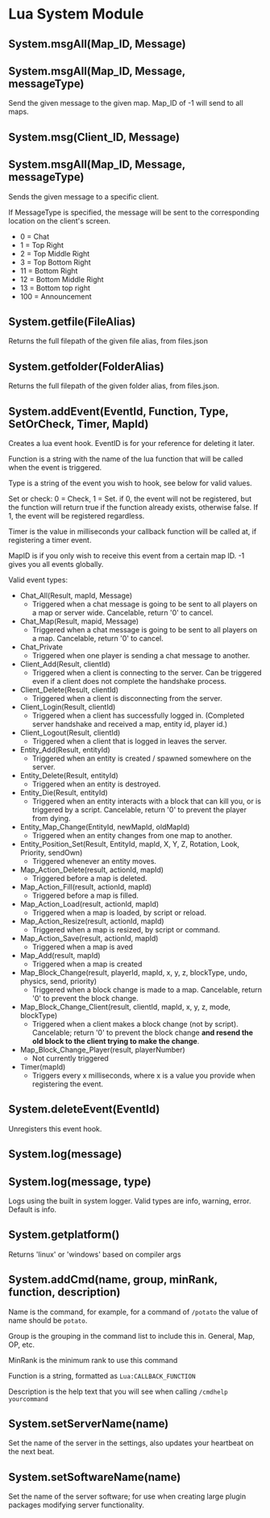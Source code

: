 # Lua System Module

## System.msgAll(Map_ID, Message)
## System.msgAll(Map_ID, Message, messageType)
Send the given message to the given map. Map_ID of -1 will send to all maps.
## System.msg(Client_ID, Message)
## System.msgAll(Map_ID, Message, messageType)
Sends the given message to a specific client.

If MessageType is specified, the message will be sent to the corresponding location on the client's screen.
* 0 = Chat
* 1 = Top Right
* 2 = Top Middle Right
* 3 = Top Bottom Right
* 11 = Bottom Right
* 12 = Bottom Middle Right
* 13 = Bottom top right
* 100 = Announcement


## System.getfile(FileAlias)
Returns the full filepath of the given file alias, from files.json
## System.getfolder(FolderAlias)
Returns the full filepath of the given folder alias, from files.json.
## System.addEvent(EventId, Function, Type, SetOrCheck, Timer, MapId)
Creates a lua event hook. EventID is for your reference for deleting it later.

Function is a string with the name of the lua function that will be called when the event is triggered.

Type is a string of the event you wish to hook, see below for valid values.

Set or check: 0 = Check, 1 = Set.   if 0, the event will not be registered, but the function will return true if the function already exists, otherwise false.
If 1, the event will be registered regardless.

Timer is the value in milliseconds your callback function will be called at, if registering a timer event.

MapID is if you only wish to receive this event from a certain map ID. -1 gives you all events globally.

Valid event types:
* Chat_All(Result, mapId, Message)
  * Triggered when a chat message is going to be sent to all players on a map or server wide. Cancelable, return '0' to cancel.
* Chat_Map(Result, mapid, Message)
  * Triggered when a chat message is going to be sent to all players on a map. Cancelable, return '0' to cancel.
* Chat_Private
  * Triggered when one player is sending a chat message to another.
* Client_Add(Result, clientId)
  * Triggered when a client is connecting to the server. Can be triggered even if a client does not complete the handshake process.
* Client_Delete(Result, clientId)
  * Triggered when a client is disconnecting from the server.
* Client_Login(Result, clientId)
  * Triggered when a client has successfully logged in. (Completed server handshake and received a map, entity id, player id.)
* Client_Logout(Result, clientId)
  * Triggered when a client that is logged in leaves the server.
* Entity_Add(Result, entityId)
  * Triggered when an entity is created / spawned somewhere on the server. 
* Entity_Delete(Result, entityId)
  * Triggered when an entity is destroyed.
* Entity_Die(Result, entityId)
  * Triggered when an entity interacts with a block that can kill you, or is triggered by a script. Cancelable, return '0' to prevent the player from dying.
* Entity_Map_Change(EntityId, newMapId, oldMapId)
  * Triggered when an entity changes from one map to another.
* Entity_Position_Set(Result, EntityId, mapId, X, Y, Z, Rotation, Look, Priority, sendOwn)
  * Triggered whenever an entity moves.
* Map_Action_Delete(result, actionId, mapId)
  * Triggered before a map is deleted.
* Map_Action_Fill(result, actionId, mapId)
  * Triggered before a map is filled.
* Map_Action_Load(result, actionId, mapId)
  * Triggered when a map is loaded, by script or reload.
* Map_Action_Resize(result, actionId, mapId)
  * Triggered when a map is resized, by script or command.
* Map_Action_Save(result, actionId, mapId)
  * Triggered when a map is aved
* Map_Add(result, mapId)
  * Triggered when a map is created
* Map_Block_Change(result, playerId, mapId, x, y, z, blockType, undo, physics, send, priority)
  * Triggered when a block change is made to a map. Cancelable, return '0' to prevent the block change.
* Map_Block_Change_Client(result, clientId, mapId, x, y, z, mode, blockType)
  * Triggered when a client makes a block change (not by script). Cancelable; return '0' to prevent the block change **and resend the old block to the client trying to make the change**.
* Map_Block_Change_Player(result, playerNumber)
  * Not currently triggered
* Timer(mapId)
  * Triggers every x milliseconds, where x is a value you provide when registering the event.

## System.deleteEvent(EventId)
Unregisters this event hook.
## System.log(message)
## System.log(message, type)
Logs using the built in system logger.
Valid types are info, warning, error. Default is info.
## System.getplatform()
Returns 'linux' or 'windows' based on compiler args
## System.addCmd(name, group, minRank, function, description)
Name is the command, for example, for a command of `/potato` the value of name should be `potato`.

Group is the grouping in the command list to include this in. General, Map, OP, etc.

MinRank is the minimum rank to use this command

Function is a string, formatted as `Lua:CALLBACK_FUNCTION`

Description is the help text that you will see when calling `/cmdhelp yourcommand`

## System.setServerName(name)
Set the name of the server in the settings, also updates your heartbeat on the next beat.

## System.setSoftwareName(name)
Set the name of the server software; for use when creating large plugin packages modifying server functionality.